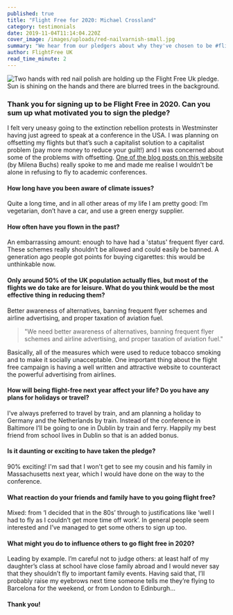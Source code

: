 ```yaml
---
published: true
title: "Flight Free for 2020: Michael Crossland"
category: testimonials
date: 2019-11-04T11:14:04.220Z
cover_image: /images/uploads/red-nailvarnish-small.jpg
summary: "We hear from our pledgers about why they've chosen to be #flightfree in 2020"
author: FlightFree UK
read_time_minute: 2
---
```



![Two hands with red nail polish are holding up the Flight Free Uk pledge. Sun is shining on the hands and there are blurred trees in the background. ](/images/uploads/red-nailvarnish.jpg)

### **Thank you for signing up to be Flight Free in 2020. Can you sum up what motivated you to sign the pledge?**

I felt very uneasy going to the extinction rebellion protests in Westminster having just agreed to speak at a conference in the USA.  I was planning on offsetting my flights but that’s such a capitalist solution to a capitalist problem (pay more money to reduce your guilt!) and I was concerned about some of the problems with offsetting.   [One of the blog posts on this website](https://flightfree.co.uk/post/addressing-academias-carbon-footprint/) (by Milena Buchs) really spoke to me and made me realise I wouldn't be alone in refusing to fly to academic conferences.

#### **How long have you been aware of climate issues?**

Quite a long time, and in all other areas of my life I am pretty good: I’m vegetarian, don’t have a car, and use a green energy supplier. 

#### **How often have you flown in the past?**

An embarrassing amount: enough to have had a 'status' frequent flyer card. These schemes really shouldn’t be allowed and could easily be banned.  A generation ago people got points for buying cigarettes: this would be unthinkable now.

#### **Only around 50% of the UK population actually flies, but most of the flights we do take are for leisure. What do you think would be the most effective thing in reducing them?**

Better awareness of alternatives, banning frequent flyer schemes and airline advertising, and proper taxation of aviation fuel.  

> "We need better awareness of alternatives, banning frequent flyer schemes and airline advertising, and proper taxation of aviation fuel."

Basically, all of the measures which were used to reduce tobacco smoking and to make it socially unacceptable.  One important thing about the flight free campaign is having a well written and attractive website to counteract the powerful advertising from airlines.   

#### **How will being flight-free next year affect your life? Do you have any plans for holidays or travel?**

I’ve always preferred to travel by train, and am planning a holiday to Germany and the Netherlands by train.  Instead of the conference in Baltimore I’ll be going to one in Dublin by train and ferry. Happily my best friend from school lives in Dublin so that is an added bonus.  

#### **Is it daunting or exciting to have taken the pledge?**

90% exciting! I'm sad that I won't get to see my cousin and his family in Massachusetts next year, which I would have done on the way to the conference.  

#### **What reaction do your friends and family have to you going flight free?**

Mixed: from ‘I decided that in the 80s’ through to justifications like ‘well I had to fly as I couldn’t get more time off work’. In general people seem interested and I’ve managed to get some others to sign up too.

#### **What might you do to influence others to go flight free in 2020?**

Leading by example. I’m careful not to judge others: at least half of my daughter’s class at school have close family abroad and I would never say that they shouldn’t fly to important family events. Having said that, I’ll probably raise my eyebrows next time someone tells me they’re flying to Barcelona for the weekend, or from London to Edinburgh...

#### **Thank you!**